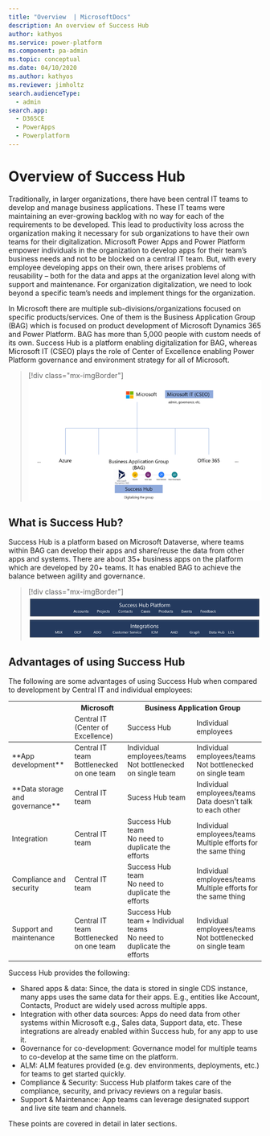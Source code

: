 ```yaml
---
title: "Overview  | MicrosoftDocs"
description: An overview of Success Hub
author: kathyos
ms.service: power-platform
ms.component: pa-admin
ms.topic: conceptual
ms.date: 04/10/2020
ms.author: kathyos
ms.reviewer: jimholtz
search.audienceType: 
  - admin
search.app: 
  - D365CE
  - PowerApps
  - Powerplatform
---
```

# Overview of Success Hub

Traditionally, in larger organizations, there have been central IT teams to develop and manage business applications. These IT teams were maintaining an ever-growing backlog with no way for each of the requirements to be developed. This lead to productivity loss across the organization making it necessary for sub organizations to have their own teams for their digitalization. Microsoft Power Apps and Power Platform empower individuals in the organization to develop apps for their team’s business needs and not to be blocked on a central IT team. But, with every employee developing apps on their own, there arises problems of reusability – both for the data and apps at the organization level along with support and maintenance. For organization digitalization, we need to look beyond a specific team’s needs and implement things for the organization.

In Microsoft there are multiple sub-divisions/organizations focused on specific products/services. One of them is the Business Application Group (BAG) which is focused on product development of Microsoft Dynamics 365 and Power Platform. BAG has more than 5,000 people with custom needs of its own. Success Hub is a platform enabling digitalization for BAG, whereas Microsoft IT (CSEO) plays the role of Center of Excellence enabling Power Platform governance and environment strategy for all of Microsoft. 

> [!div class="mx-imgBorder"] 
> ![Success Hub at Microsoft](media/successhub-org-chart.png "Success Hub at Microsoft")

## What is Success Hub?

Success Hub is a platform based on Microsoft Dataverse, where teams within BAG can develop their apps and share/reuse the data from other apps and systems. There are about 35+ business apps on the platform which are developed by 20+ teams. It has enabled BAG to achieve the balance between agility and governance.

> [!div class="mx-imgBorder"] 
> ![Success Hub integrations](media/successhub-integrations.png "Success Hub integrations")

## Advantages of using Success Hub

The following are some advantages of using Success Hub when compared to development by Central IT and individual employees:

<table>
<thead>
  <tr>
    <th rowspan="2"></th>
    <th>Microsoft</th>
    <th colspan="2">Business Application Group</th>
  </tr>
  <tr>
    <td>Central IT <br>(Center of Excellence)</td>
    <td>Success Hub</td>
    <td>Individual employees</td>
  </tr>
</thead>
<tbody>
  <tr>
    <td>**App development**</td>
    <td>Central IT team<br>Bottlenecked on one team</td>
    <td>Individual employees/teams<br>Not bottlenecked on single team</td>
    <td>Individual employees/teams<br>Not bottlenecked on single team</td>
  </tr>
  <tr>
    <td>**Data storage and governance**</td>
    <td>Central IT team</td>
    <td>Sucess Hub team</td>
    <td>Individual employees/teams<br>Data doesn't talk to each other</td>
  </tr>
  <tr>
    <td>Integration</td>
    <td>Central IT team</td>
    <td>Success Hub team<br>No need to duplicate the efforts</td>
    <td>Individual employees/teams<br>Multiple efforts for the same thing</td>
  </tr>
  <tr>
    <td>Compliance and security</td>
    <td>Central IT team</td>
    <td>Success Hub team<br>No need to duplicate the efforts</td>
    <td>Individual employees/teams<br>Multiple efforts for the same thing</td>
  </tr>
  <tr>
    <td>Support and maintenance</td>
    <td>Central IT team<br>Bottlenecked on one team</td>
    <td>Success Hub team + Individual teams<br>No need to duplicate the efforts</td>
    <td>Individual employees/teams<br>Not bottlenecked on single team</td>
  </tr>
</tbody>
</table>


Success Hub provides the following:

- Shared apps & data: Since, the data is stored in single CDS instance, many apps uses the same data for their apps. E.g., entities like Account, Contacts, Product are widely used across multiple apps. 
- Integration with other data sources: Apps do need data from other systems within Microsoft e.g., Sales data, Support data, etc. These integrations are already enabled within Success hub, for any app to use it.
- Governance for co-development: Governance model for multiple teams to co-develop at the same time on the platform.
- ALM: ALM features provided (e.g. dev environments, deployments, etc.) for teams to get started quickly.
- Compliance & Security: Success Hub platform takes care of the compliance, security, and privacy reviews on a regular basis.
- Support & Maintenance: App teams can leverage designated support and live site team and channels.

These points are covered in detail in later sections.


